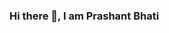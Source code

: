 ### Hi there 👋, I am Prashant Bhati

<!--
**Prashant-Bhati/Prashant-Bhati** is a ✨ _special_ ✨ repository because its `README.md` (this file) appears on your GitHub profile.

Here are some ideas to get you started:

- 🔭 I’m currently working on deep-learning  
- 🌱 I’m currently learning automation
- 👯 I’m looking to collaborate on open-source for GSOC
- contact as - linkedin.com/in/prashant-bhati-8ba7281a2
- 😄 Pronouns: he/him
-->
